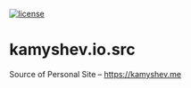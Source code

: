 [![license](https://img.shields.io/github/license/mashape/apistatus.svg?style=flat-square)](http://opensource.org/licenses/MIT)

# kamyshev.io.src
Source of Personal Site – https://kamyshev.me
